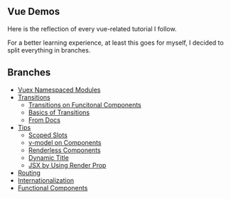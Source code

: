## Vue Demos

Here is the reflection of every vue-related tutorial I follow.

For a better learning experience, at least this goes for myself, I decided to split everything in branches.

## Branches

* [Vuex Namespaced Modules](https://github.com/Andrei0872/vue-pocket-reference/tree/vuex-namespaced-modules)
* [Transitions](https://github.com/Andrei0872/vue-pocket-reference/tree/transitions)
    * [Transitions on Funcitonal Components](https://github.com/Andrei0872/vue-pocket-reference/tree/transitions/src/components/Functional%20Components)
    * [Basics of Transitions](https://github.com/Andrei0872/vue-pocket-reference/tree/transitions/src/components/Basic%20Tranisitons)
    * [From Docs](https://github.com/Andrei0872/vue-pocket-reference/tree/transitions/src/components/From%20Docs)
* [Tips](https://github.com/Andrei0872/vue-pocket-reference/tree/tips)
    * [Scoped Slots](https://github.com/Andrei0872/vue-pocket-reference/tree/tips/src/components/Scoped%20Slots)
    * [v-model on Components](https://github.com/Andrei0872/vue-pocket-reference/tree/tips/src/components/v-model)
    * [Renderless Components](https://github.com/Andrei0872/vue-pocket-reference/tree/tips/src/components/Renderless%20Components)
    * [Dynamic Title](https://github.com/Andrei0872/vue-pocket-reference/tree/dynamic-title)
    * [JSX by Using Render Prop](https://github.com/Andrei0872/vue-pocket-reference/tree/render-props)
* [Routing](https://github.com/Andrei0872/vue-pocket-reference/tree/routing)
* [Internationalization](https://github.com/Andrei0872/vue-pocket-reference/tree/i18n)
* [Functional Components](https://github.com/Andrei0872/vue-pocket-reference/tree/functional-components)